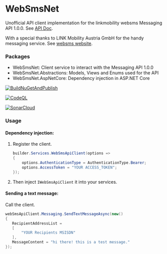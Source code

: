 # WebSmsNet

Unofficial API client implementation for the linkmobility websms Messaging API 1.0.0. See [API Doc](https://developer.linkmobility.eu/sms-api/rest-api).

With a special thanks to LINK Mobility Austria GmbH for the handy messaging service. See [websms website](https://www.websms.com/).

### Packages

- WebSmsNet: Client service to interact with the Messaging API 1.0.0
- WebSmsNet.Abstractions: Models, Views and Enums used for the API
- WebSmsNet.AspNetCore: Dependency injection in ASP.NET Core

[![BuildNuGetAndPublish](https://github.com/AMANDA-Technology/WebSmsNet/actions/workflows/main.yml/badge.svg)](https://github.com/AMANDA-Technology/WebSmsNet/actions/workflows/main.yml)

[![CodeQL](https://github.com/AMANDA-Technology/WebSmsNet/actions/workflows/codeql-analysis.yml/badge.svg)](https://github.com/AMANDA-Technology/WebSmsNet/actions/workflows/codeql-analysis.yml)

[![SonarCloud](https://github.com/AMANDA-Technology/WebSmsNet/actions/workflows/sonar-analysis.yml/badge.svg)](https://github.com/AMANDA-Technology/WebSmsNet/actions/workflows/sonar-analysis.yml)

### Usage

#### Dependency injection:

1. Register the client.
    ```c#
    builder.Services.WebSmsApiClient(options =>
    {
        options.AuthenticationType = AuthenticationType.Bearer;
        options.AccessToken = "YOUR ACCESS_TOKEN";
    });
    ```

2. Then inject `IWebSmsApiClient` it into your services.

#### Sending a text message:

Call the client.

```c#
webSmsApiClient.Messaging.SendTextMessageAsync(new()
{
   RecipientAddressList =
   [
       "YOUR Recipients MSISDN"
   ],
   MessageContent = "hi there! this is a test message."
});
```
